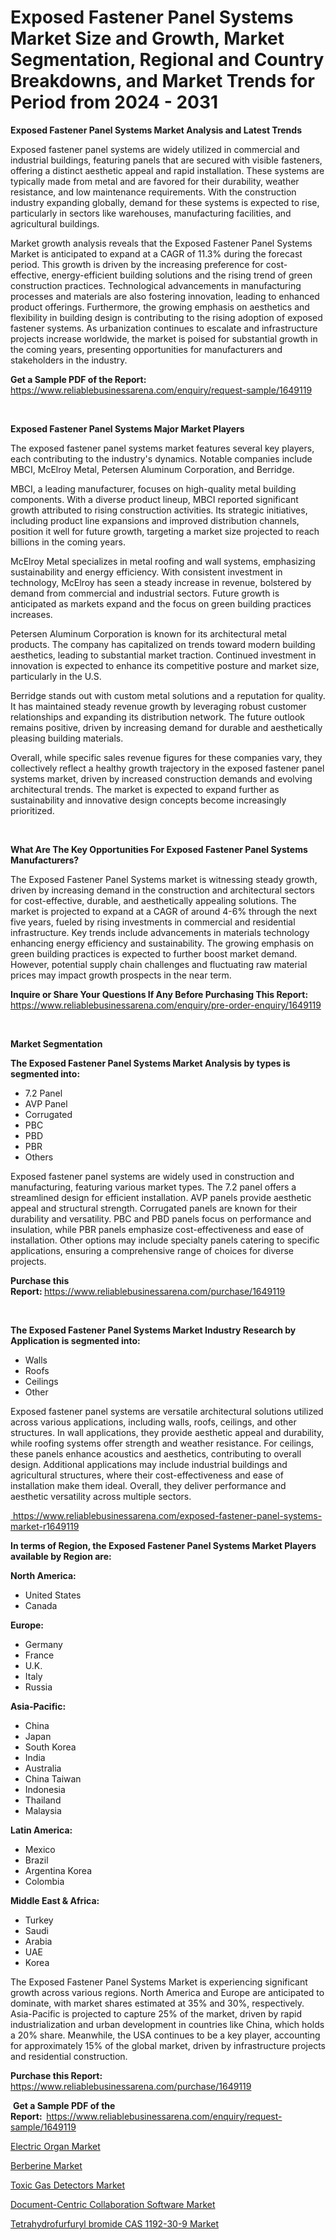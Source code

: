 <p><h1>Exposed Fastener Panel Systems Market Size and Growth, Market Segmentation, Regional and Country Breakdowns, and Market Trends for Period from 2024 -  2031</h1></p><p><strong>Exposed Fastener Panel Systems Market Analysis and Latest Trends</strong></p>
<p><p>Exposed fastener panel systems are widely utilized in commercial and industrial buildings, featuring panels that are secured with visible fasteners, offering a distinct aesthetic appeal and rapid installation. These systems are typically made from metal and are favored for their durability, weather resistance, and low maintenance requirements. With the construction industry expanding globally, demand for these systems is expected to rise, particularly in sectors like warehouses, manufacturing facilities, and agricultural buildings.</p><p>Market growth analysis reveals that the Exposed Fastener Panel Systems Market is anticipated to expand at a CAGR of 11.3% during the forecast period. This growth is driven by the increasing preference for cost-effective, energy-efficient building solutions and the rising trend of green construction practices. Technological advancements in manufacturing processes and materials are also fostering innovation, leading to enhanced product offerings. Furthermore, the growing emphasis on aesthetics and flexibility in building design is contributing to the rising adoption of exposed fastener systems. As urbanization continues to escalate and infrastructure projects increase worldwide, the market is poised for substantial growth in the coming years, presenting opportunities for manufacturers and stakeholders in the industry.</p></p>
<p><strong>Get a Sample PDF of the Report:&nbsp;</strong> <a href="https://www.reliablebusinessarena.com/enquiry/request-sample/1649119?utm_campaign=1174&utm_medium=2&utm_source=Github&utm_content=ia&utm_term=15102024&utm_id=exposed-fastener-panel-systems">https://www.reliablebusinessarena.com/enquiry/request-sample/1649119</a></p>
<p>&nbsp;</p>
<p><strong>Exposed Fastener Panel Systems Major Market Players</strong></p>
<p><p>The exposed fastener panel systems market features several key players, each contributing to the industry's dynamics. Notable companies include MBCI, McElroy Metal, Petersen Aluminum Corporation, and Berridge.</p><p>MBCI, a leading manufacturer, focuses on high-quality metal building components. With a diverse product lineup, MBCI reported significant growth attributed to rising construction activities. Its strategic initiatives, including product line expansions and improved distribution channels, position it well for future growth, targeting a market size projected to reach billions in the coming years.</p><p>McElroy Metal specializes in metal roofing and wall systems, emphasizing sustainability and energy efficiency. With consistent investment in technology, McElroy has seen a steady increase in revenue, bolstered by demand from commercial and industrial sectors. Future growth is anticipated as markets expand and the focus on green building practices increases.</p><p>Petersen Aluminum Corporation is known for its architectural metal products. The company has capitalized on trends toward modern building aesthetics, leading to substantial market traction. Continued investment in innovation is expected to enhance its competitive posture and market size, particularly in the U.S.</p><p>Berridge stands out with custom metal solutions and a reputation for quality. It has maintained steady revenue growth by leveraging robust customer relationships and expanding its distribution network. The future outlook remains positive, driven by increasing demand for durable and aesthetically pleasing building materials.</p><p>Overall, while specific sales revenue figures for these companies vary, they collectively reflect a healthy growth trajectory in the exposed fastener panel systems market, driven by increased construction demands and evolving architectural trends. The market is expected to expand further as sustainability and innovative design concepts become increasingly prioritized.</p></p>
<p>&nbsp;</p>
<p><strong>What Are The Key Opportunities For Exposed Fastener Panel Systems Manufacturers?</strong></p>
<p><p>The Exposed Fastener Panel Systems market is witnessing steady growth, driven by increasing demand in the construction and architectural sectors for cost-effective, durable, and aesthetically appealing solutions. The market is projected to expand at a CAGR of around 4-6% through the next five years, fueled by rising investments in commercial and residential infrastructure. Key trends include advancements in materials technology enhancing energy efficiency and sustainability. The growing emphasis on green building practices is expected to further boost market demand. However, potential supply chain challenges and fluctuating raw material prices may impact growth prospects in the near term.</p></p>
<p><strong>Inquire or Share Your Questions If Any Before Purchasing This Report:</strong> <a href="https://www.reliablebusinessarena.com/enquiry/pre-order-enquiry/1649119?utm_campaign=1174&utm_medium=2&utm_source=Github&utm_content=ia&utm_term=15102024&utm_id=exposed-fastener-panel-systems">https://www.reliablebusinessarena.com/enquiry/pre-order-enquiry/1649119</a></p>
<p>&nbsp;</p>
<p><strong>Market Segmentation</strong></p>
<p><strong>The Exposed Fastener Panel Systems Market Analysis by types is segmented into:</strong></p>
<p><ul><li>7.2 Panel</li><li>AVP Panel</li><li>Corrugated</li><li>PBC</li><li>PBD</li><li>PBR</li><li>Others</li></ul></p>
<p><p>Exposed fastener panel systems are widely used in construction and manufacturing, featuring various market types. The 7.2 panel offers a streamlined design for efficient installation. AVP panels provide aesthetic appeal and structural strength. Corrugated panels are known for their durability and versatility. PBC and PBD panels focus on performance and insulation, while PBR panels emphasize cost-effectiveness and ease of installation. Other options may include specialty panels catering to specific applications, ensuring a comprehensive range of choices for diverse projects.</p></p>
<p><strong>Purchase this Report:&nbsp;</strong><a href="https://www.reliablebusinessarena.com/purchase/1649119?utm_campaign=1174&utm_medium=2&utm_source=Github&utm_content=ia&utm_term=15102024&utm_id=exposed-fastener-panel-systems">https://www.reliablebusinessarena.com/purchase/1649119</a></p>
<p>&nbsp;</p>
<p><strong>The Exposed Fastener Panel Systems Market Industry Research by Application is segmented into:</strong></p>
<p><ul><li>Walls</li><li>Roofs</li><li>Ceilings</li><li>Other</li></ul></p>
<p><p>Exposed fastener panel systems are versatile architectural solutions utilized across various applications, including walls, roofs, ceilings, and other structures. In wall applications, they provide aesthetic appeal and durability, while roofing systems offer strength and weather resistance. For ceilings, these panels enhance acoustics and aesthetics, contributing to overall design. Additional applications may include industrial buildings and agricultural structures, where their cost-effectiveness and ease of installation make them ideal. Overall, they deliver performance and aesthetic versatility across multiple sectors.</p></p>
<p><a href="https://www.reliablebusinessarena.com/exposed-fastener-panel-systems-market-r1649119?utm_campaign=1174&utm_medium=2&utm_source=Github&utm_content=ia&utm_term=15102024&utm_id=exposed-fastener-panel-systems">&nbsp;https://www.reliablebusinessarena.com/exposed-fastener-panel-systems-market-r1649119</a></p>
<p><strong>In terms of Region, the Exposed Fastener Panel Systems Market Players available by Region are:</strong></p>
<p>
    <p> <strong> North America: </strong>
        <ul>
            <li>United States</li>
            <li>Canada</li>
        </ul>
        </p> 
    <p> <strong> Europe: </strong>
        <ul>
            <li>Germany</li>
            <li>France</li>
            <li>U.K.</li>
            <li>Italy</li>
            <li>Russia</li>
        </ul>
        </p> 
    <p> <strong> Asia-Pacific: </strong>
        <ul>
            <li>China</li>
            <li>Japan</li>
            <li>South Korea</li>
            <li>India</li>
            <li>Australia</li>
            <li>China Taiwan</li>
            <li>Indonesia</li>
            <li>Thailand</li>
            <li>Malaysia</li>
        </ul>
        </p> 
    <p> <strong> Latin America: </strong>
        <ul>
            <li>Mexico</li>
            <li>Brazil</li>
            <li>Argentina Korea</li>
            <li>Colombia</li>
        </ul>
        </p> 
    <p> <strong> Middle East & Africa: </strong>
        <ul>
            <li>Turkey</li>
            <li>Saudi</li>
            <li>Arabia</li>
            <li>UAE</li>
            <li>Korea</li>
        </ul>
    </p>
    </p>
<p><p>The Exposed Fastener Panel Systems Market is experiencing significant growth across various regions. North America and Europe are anticipated to dominate, with market shares estimated at 35% and 30%, respectively. Asia-Pacific is projected to capture 25% of the market, driven by rapid industrialization and urban development in countries like China, which holds a 20% share. Meanwhile, the USA continues to be a key player, accounting for approximately 15% of the global market, driven by infrastructure projects and residential construction.</p></p>
<p><strong>Purchase this Report: </strong><a href="https://www.reliablebusinessarena.com/purchase/1649119?utm_campaign=1174&utm_medium=2&utm_source=Github&utm_content=ia&utm_term=15102024&utm_id=exposed-fastener-panel-systems">https://www.reliablebusinessarena.com/purchase/1649119</a></p>
<p>&nbsp;<strong>Get a Sample PDF of the Report:&nbsp;&nbsp;</strong><a href="https://www.reliablebusinessarena.com/enquiry/request-sample/1649119?utm_campaign=1174&utm_medium=2&utm_source=Github&utm_content=ia&utm_term=15102024&utm_id=exposed-fastener-panel-systems">https://www.reliablebusinessarena.com/enquiry/request-sample/1649119</a></p>
<p><strong></strong></p>
<p><p><a href="https://www.linkedin.com/pulse/electric-organ-market-velocity-131-cagr-trajectory-2024-2031-mppne?trk=public_post_embed_feed-article-content&utm_campaign=1174&utm_medium=2&utm_source=Github&utm_content=ia&utm_term=15102024&utm_id=exposed-fastener-panel-systems">Electric Organ Market</a></p><p><a href="https://www.linkedin.com/pulse/regional-adaptations-global-berberine-market-trends-overview-fxbre?trk=public_post_embed_feed-article-content&utm_campaign=1174&utm_medium=2&utm_source=Github&utm_content=ia&utm_term=15102024&utm_id=exposed-fastener-panel-systems">Berberine Market</a></p><p><a href="https://www.linkedin.com/pulse/in-depth-analysis-global-toxic-gas-detectors-market-scope-mwaae?trk=public_post_embed_feed-article-content&utm_campaign=1174&utm_medium=2&utm_source=Github&utm_content=ia&utm_term=15102024&utm_id=exposed-fastener-panel-systems">Toxic Gas Detectors Market</a></p><p><a href="https://www.linkedin.com/pulse/document-centric-collaboration-software-market-revolution-oot8e?trk=public_post_embed_feed-article-content&utm_campaign=1174&utm_medium=2&utm_source=Github&utm_content=ia&utm_term=15102024&utm_id=exposed-fastener-panel-systems">Document-Centric Collaboration Software Market</a></p><p><a href="https://www.linkedin.com/pulse/tetrahydrofurfuryl-bromide-cas-1192-30-9-sector-surge-56-growth-ps4ze?trk=public_post_embed_feed-article-content&utm_campaign=1174&utm_medium=2&utm_source=Github&utm_content=ia&utm_term=15102024&utm_id=exposed-fastener-panel-systems">Tetrahydrofurfuryl bromide CAS 1192-30-9 Market</a></p></p>